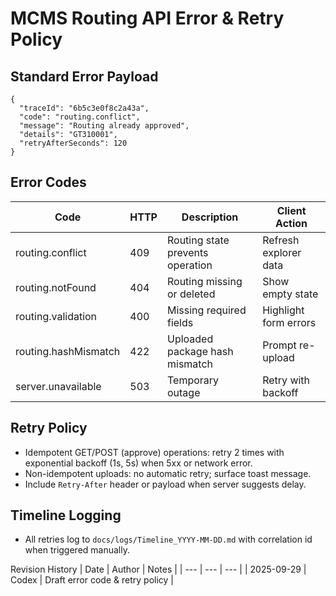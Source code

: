 # MCMS Routing API Error & Retry Policy

## Standard Error Payload
```
{
  "traceId": "6b5c3e0f8c2a43a",
  "code": "routing.conflict",
  "message": "Routing already approved",
  "details": "GT310001",
  "retryAfterSeconds": 120
}
```

## Error Codes
| Code | HTTP | Description | Client Action |
| --- | --- | --- | --- |
| routing.conflict | 409 | Routing state prevents operation | Refresh explorer data |
| routing.notFound | 404 | Routing missing or deleted | Show empty state |
| routing.validation | 400 | Missing required fields | Highlight form errors |
| routing.hashMismatch | 422 | Uploaded package hash mismatch | Prompt re-upload |
| server.unavailable | 503 | Temporary outage | Retry with backoff |

## Retry Policy
- Idempotent GET/POST (approve) operations: retry 2 times with exponential backoff (1s, 5s) when 5xx or network error.
- Non-idempotent uploads: no automatic retry; surface toast message.
- Include `Retry-After` header or payload when server suggests delay.

## Timeline Logging
- All retries log to `docs/logs/Timeline_YYYY-MM-DD.md` with correlation id when triggered manually.

Revision History
| Date | Author | Notes |
| --- | --- | --- |
| 2025-09-29 | Codex | Draft error code & retry policy |
